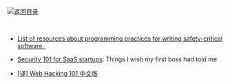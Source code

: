 [![返回目录](https://parg.co/UGo)](https://parg.co/b4z) 
 


 


 


 


﻿

- [List of resources about programming practices for writing safety-critical software. ](https://github.com/stanislaw/awesome-safety-critical) 

- [Security 101 for SaaS startups](https://github.com/forter/security-101-for-saas-startups): Things I wish my first boss had told me

- [[译] Web Hacking 101 中文版](https://github.com/wizardforcel/web-hacking-101-zh)




 